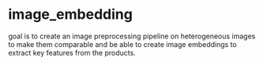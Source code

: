 # image_embedding
goal is to create an image preprocessing pipeline on heterogeneous images to make them comparable and be able to create image embeddings to extract key features from the products.
